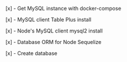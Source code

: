 [x] - Get MySQL instance with docker-compose

[x] - MySQL client Table Plus install

[x] - Node's MySQL client mysql2 install

[x] - Database ORM for Node Sequelize

[x] - Create database
